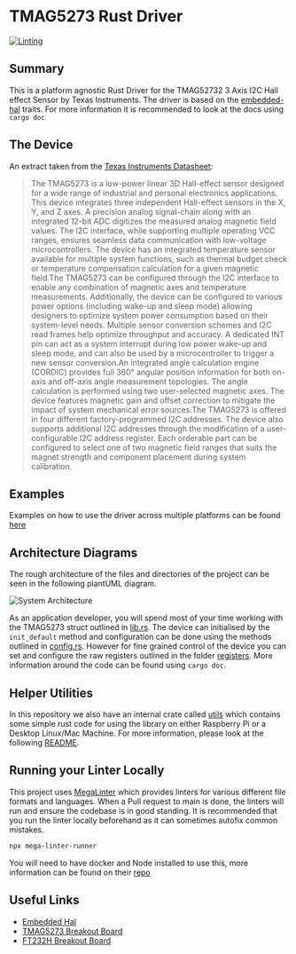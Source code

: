 # TMAG5273 Rust Driver

[![Linting](https://github.com/dysonltd/tmag5273/actions/workflows/Linting.yaml/badge.svg)](https://github.com/dysonltd/tmag5273/actions/workflows/Linting.yaml)

## Summary

This is a platform agnostic Rust Driver for the TMAG52732 3 Axis I2C
Hall effect Sensor by Texas Instruments. The driver is based on the
[embedded-hal](https://github.com/rust-embedded/embedded-hal) traits.
For more information it is recommended to look at the docs using `cargo doc`

## The Device
An extract taken from the [Texas Instruments Datasheet](./docs/tmag5273.pdf):
>The TMAG5273 is a low-power linear 3D Hall-effect
sensor designed for a wide range of industrial
and personal electronics applications. This device
integrates three independent Hall-effect sensors in
the X, Y, and Z axes. A precision analog signal-chain
along with an integrated 12-bit ADC digitizes
the measured analog magnetic field values. The
I2C interface, while supporting multiple operating
VCC ranges, ensures seamless data communication
with low-voltage microcontrollers. The device has an
integrated temperature sensor available for multiple
system functions, such as thermal budget check or
temperature compensation calculation for a given
magnetic field.The TMAG5273 can be configured through the I2C
interface to enable any combination of magnetic
axes and temperature measurements. Additionally,
the device can be configured to various power
options (including wake-up and sleep mode) allowing
designers to optimize system power consumption
based on their system-level needs. Multiple sensor
conversion schemes and I2C read frames help
optimize throughput and accuracy. A dedicated
INT pin can act as a system interrupt during
low power wake-up and sleep mode, and can also be used by a
microcontroller to trigger a new sensor conversion.An integrated
angle calculation engine (CORDIC)
provides full 360° angular position information for both
on-axis and off-axis angle measurement topologies.
The angle calculation is performed using two
user-selected magnetic axes. The device features
magnetic gain and offset correction to mitigate the
impact of system mechanical error sources.The TMAG5273 is
offered in four different factory-programmed I2C addresses.
The device also supports additional I2C addresses through the modification
of a user-configurable I2C address register. Each
orderable part can be configured to select one of two
magnetic field ranges that suits the magnet strength
and component placement during system calibration.

## Examples

Examples on how to use the driver across multiple platforms can be found [here](./examples/README.md)

## Architecture Diagrams

The rough architecture of the files and directories of the project can be seen in
the following plantUML diagram.

![System Architecture](./docs/architecture.png)

As an application developer, you will spend most of your time working with the
TMAG5273 struct outlined in [lib.rs](./src/lib.rs). The device can initialised
by the `init_default` method and configuration can be done using the methods
outlined in [config.rs](./src/config.rs). However for fine grained control
of the device you can set and configure the raw registers outlined in the
folder [registers](./src/registers/). More information around the code can
be found using `cargo doc`.

## Helper Utilities

In this repository we also have an internal crate called [utils](./utils/) which contains some simple rust code for using the library on either Raspberry Pi or a Desktop Linux/Mac Machine. For more information, please look at the following [README](./utils/README.md).

## Running your Linter Locally

This project uses [MegaLinter](https://github.com/oxsecurity/megalinter) which provides linters for various different file formats and languages. When a Pull request to main is done, the linters will run and ensure the codebase is in good standing. It is recommended that you run the linter locally beforehand as it can sometimes autofix common mistakes.

```bash
npx mega-linter-runner
```

You will need to have docker and Node installed to use this, more information can be found on their [repo](https://github.com/oxsecurity/megalinter)

## Useful Links

- [Embedded Hal](https://docs.rs/embedded-hal/latest/embedded_hal/)
- [TMAG5273 Breakout Board](https://www.sparkfun.com/products/23880)
- [FT232H Breakout Board](https://www.adafruit.com/product/2264)
